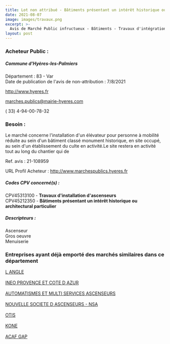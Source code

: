 ```yaml
---
title: Lot non attribué - Bâtiments présentant un intérêt historique ou architectural particulier + autres travaux
date: 2021-08-07
image: images/travaux.png
excerpt: >-
  Avis de Marché Public infructueux - Bâtiments - Travaux d'intégration d'un Epmr à l'église Saint-Louis
layout: post
---
```


### Acheteur Public :
##### Commune d'Hyères-les-Palmiers
Département : 83 - Var<br/>
Date de publication de l'avis de non-attribution : 7/8/2021


http://www.hyeres.fr

marches.publics@mairie-hyeres.com

( 33) 4-94-00-78-32
### Besoin :

Le marché concerne l'installation d'un élévateur pour personne à mobilité réduite au sein d'un bâtiment classé monument historique, en site occupé, au sein d'un établissement du culte en activité.Le site restera en activité tout au long du chantier qui de

Ref. avis : 21-108959

URL Profil Acheteur : http://www.marchespublics.hyeres.fr

##### Codes CPV concerné(s) :
CPV45313100 - **Travaux d'installation d'ascenseurs** <br/>
CPV45212350 - **Bâtiments présentant un intérêt historique ou architectural particulier** <br/>

##### Descripteurs :
Ascenseur <br/>
Gros oeuvre <br/>
Menuiserie <br/>

### Entreprises ayant déjà emporté des marchés similaires dans ce département
<a href="/entreprise-557/siren-412059594">L ANGLE</a><br/><br/>
<a href="/entreprise-559/siren-429811284">INEO PROVENCE ET COTE D AZUR</a><br/><br/>
<a href="/entreprise-563/siren-451722813">AUTOMATISMES ET MULTI SERVICES ASCENSEURS</a><br/><br/>
<a href="/entreprise-565/siren-485205769">NOUVELLE SOCIETE D ASCENSEURS - NSA</a><br/><br/>
<a href="/entreprise-572/siren-542107800">OTIS</a><br/><br/>
<a href="/entreprise-573/siren-592052302">KONE</a><br/><br/>
<a href="/entreprise-575/siren-790279970">ACAF GAP</a><br/><br/>
